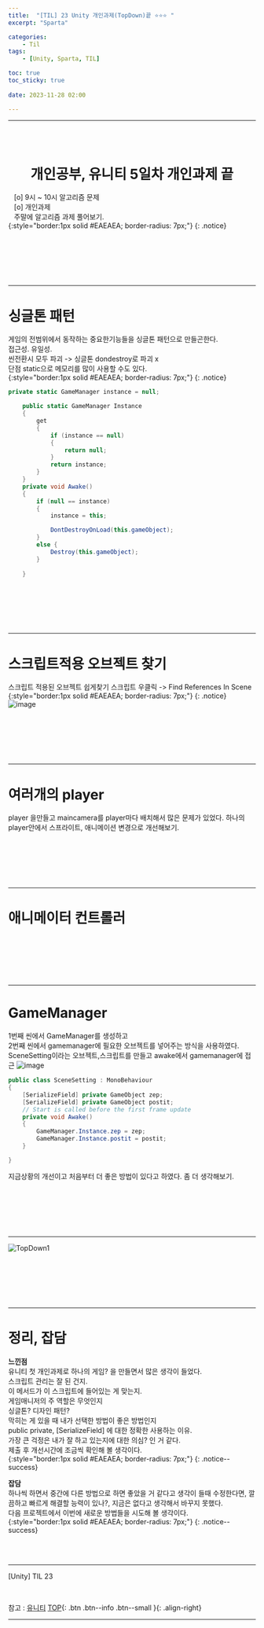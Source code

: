 ```yaml
---
title:  "[TIL] 23 Unity 개인과제(TopDown)끝 ⭐⭐⭐ "
excerpt: "Sparta"

categories:
    - Til
tags:
    - [Unity, Sparta, TIL]

toc: true
toc_sticky: true
 
date: 2023-11-28 02:00

---
```

- - -


<BR><BR>



<center><H1>  개인공부, 유니티 5일차 개인과제 끝 </H1></center>

&nbsp;&nbsp; [o] 9시 ~ 10시 알고리즘 문제      
&nbsp;&nbsp; [o] 개인과제   
&nbsp;&nbsp; 주말에 알고리즘 과제 풀어보기.  
{:style="border:1px solid #EAEAEA; border-radius: 7px;"}
{: .notice}  

<br><br><br><br><br>
- - - 

# 싱글톤 패턴
게임의 전범위에서 동작하는 중요한기능들을 싱글톤 패턴으로 만들곤한다.  
접근성. 유일성.   
씬전환시 모두 파괴 -> 싱글톤 dondestroy로 파괴 x  
단점 static으로 메모리를 많이 사용할 수도 있다.  
{:style="border:1px solid #EAEAEA; border-radius: 7px;"}
{: .notice}
<div class="notice--primary" markdown="1"> 

```c#
private static GameManager instance = null;

    public static GameManager Instance
    {
        get 
        {
            if (instance == null)
            {
                return null;
            }
            return instance;
        }
    }
    private void Awake()
    {
        if (null == instance)
        {
            instance = this;

            DontDestroyOnLoad(this.gameObject);
        }
        else { 
            Destroy(this.gameObject);
        }
        
    }
```
</div>

<br><br><br><br><br>
- - - 

# 스크립트적용 오브젝트 찾기
스크립트 적용된 오브젝트 쉽게찾기
스크립트 우클릭 -> Find References In Scene
{:style="border:1px solid #EAEAEA; border-radius: 7px;"}
{: .notice}
![image](https://github.com/levell1/levell1.github.io/assets/96651722/b7503f09-2582-4842-9210-223f98f89b38)

<br><br><br><br><br>
- - - 
    
# 여러개의 player
player 을만들고 maincamera를 player마다 배치해서 많은 문제가 있었다.
하나의 player안에서 스프라이트, 애니메이션 변경으로 개선해보기.

<br><br><br><br><br>
- - - 

# 애니메이터 컨트롤러 

<br><br><br><br><br>
- - - 

# GameManager 
1번째 씬에서 GameManager를 생성하고  
2번째 씬에서 gamemanager에 필요한 오브젝트를 넣어주는 방식을 사용하였다.
SceneSetting이라는 오브젝트,스크립트를 만들고 awake에서 gamemanager에 접근
![image](https://github.com/levell1/levell1.github.io/assets/96651722/f769c403-1106-4678-9fcb-890aae481220)
<div class="notice--primary" markdown="1"> 

```c#
public class SceneSetting : MonoBehaviour
{
    [SerializeField] private GameObject zep;
    [SerializeField] private GameObject postit;
    // Start is called before the first frame update
    private void Awake()
    {
        GameManager.Instance.zep = zep;
        GameManager.Instance.postit = postit;
    }

}
```
</div>
지금상황의 개선이고 처음부터 더 좋은 방법이 있다고 하였다. 좀 더 생각해보기.

<br><br><br><br><br>
- - - 

![TopDown1](https://github.com/levell1/levell1.github.io/assets/96651722/1fc33cba-8373-4509-a8bf-7ad31907ffaf)


<br><br><br><br><br>
- - - 

# 정리, 잡담

**느낀점**  
유니티 첫 개인과제로 하나의 게임? 을 만들면서 많은 생각이 들었다.  
스크립트 관리는 잘 된 건지.  
이 메서드가 이 스크립트에 들어있는 게 맞는지.  
게임매니저의 주 역할은 무엇인지  
싱글톤? 디자인 패턴?  
막히는 게 있을 때 내가 선택한 방법이 좋은 방법인지  
public private, [SerializeField] 에 대한 정확한 사용하는 이유.  
가장 큰 걱정은 내가 잘 하고 있는지에 대한 의심? 인 거 같다.  
제출 후 개선시간에 조금씩 확인해 볼 생각이다.  
{:style="border:1px solid #EAEAEA; border-radius: 7px;"}
{: .notice--success}

**잡담**  
하나씩 하면서 중간에 다른 방법으로 하면 좋았을 거 같다고 생각이 들때
수정한다면, 깔끔하고 빠르게 해결할 능력이 있나?, 지금은 없다고 생각해서 바꾸지 못했다.   
다음 프로젝트에서 이번에 새로운 방법들을 시도해 볼 생각이다.  
{:style="border:1px solid #EAEAEA; border-radius: 7px;"}
{: .notice--success}


<br><br>
- - - 

[Unity] TIL 23

<br>

참고 : [유니티](https://docs.unity3d.com/kr/)
[TOP](#){: .btn .btn--info .btn--small }{: .align-right}
<br>
- - -

